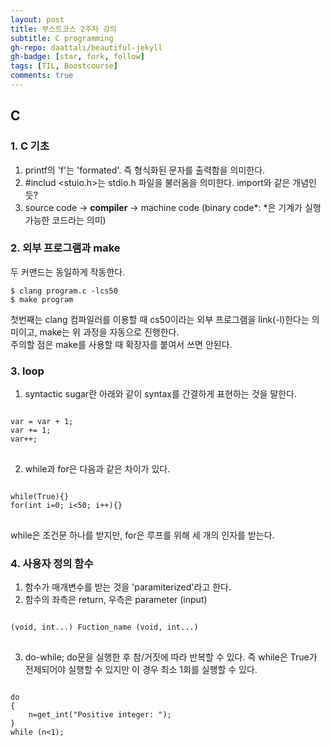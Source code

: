 ```yaml
---
layout: post
title: 부스트코스 2주차 강의
subtitle: C programming
gh-repo: daattali/beautiful-jekyll
gh-badge: [star, fork, follow]
tags: [TIL, Boostcourse]
comments: true
---
```


## C
### 1. C 기초 
1. printf의 'f'는 'formated'. 즉 형식화된 문자를 출력함을 의미한다.
2. &#35;includ <stuio.h>는 stdio.h 파일을 불러옴을 의미한다. import와 같은 개념인 듯?
3. source code &#8594; **compiler** &#8594; machine code (binary code*: *은 기계가 실행 가능한 코드라는 의미)

### 2. 외부 프로그램과 make

두 커맨드는 동일하게 작동한다.

    $ clang program.c -lcs50
    $ make program


첫번째는 clang 컴파일러를 이용할 때 cs50이라는 외부 프로그램을 link(-l)한다는 의미이고, make는 위 과정을 자동으로 진행한다.  
주의할 점은 make를 사용할 때 확장자를 붙여서 쓰면 안된다.

### 3. loop
1. syntactic sugar란 아래와 같이 syntax를 간결하게 표현하는 것을 말한다.

<pre>
<code>
var = var + 1;    
var += 1;
var++;
</code>
</pre>
  
2. while과 for은 다음과 같은 차이가 있다.  

<pre>
<code>
while(True){}    
for(int i=0; i<50; i++){}
</code>
</pre>    
  
while은 조건문 하나를 받지만, for은 루프를 위해 세 개의 인자를 받는다.  
   
### 4. 사용자 정의 함수
1. 함수가 매개변수를 받는 것을 'paramiterized'라고 한다.
2. 함수의 좌측은 return, 우측은 parameter (input)
<pre>
<code>
(void, int...) Fuction_name (void, int...)
</code>
</pre>
3. do-while; do문을 실행한 후 참/거짓에 따라 반복할 수 있다. 즉 while은 True가 전제되어야 실행할 수 있지만 이 경우 최소 1회를 실행할 수 있다.
<pre>
<code>
do
{
    n=get_int("Positive integer: ");
}
while (n<1);
</code>
</pre>
